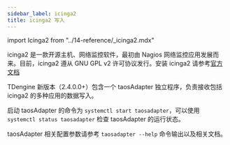 ```yaml
---
sidebar_label: icinga2
title: icinga2 写入
---
```


import Icinga2 from "../14-reference/_icinga2.mdx"

icinga2 是一款开源主机、网络监控软件，最初由 Nagios 网络监控应用发展而来。目前，icinga2 遵从 GNU GPL v2 许可协议发行。安装 icinga2 请参考[官方文档](https://icinga.com/docs/icinga-2/latest/doc/02-installation/)

TDengine 新版本（2.4.0.0+）包含一个 taosAdapter 独立程序，负责接收包括 icinga2 的多种应用的数据写入。

启动 taosAdapter 的命令为 `systemctl start taosadapter`，可以使用 `systemctl status taosadapter` 检查 taosAdapter 的运行状态。

<Icinga2 />

taosAdapter 相关配置参数请参考 `taosadapter --help` 命令输出以及相关文档。
